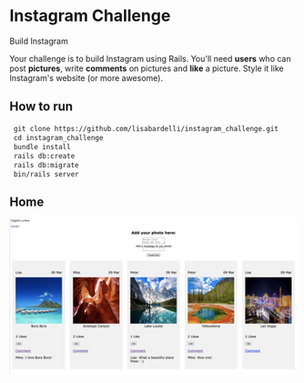 Instagram Challenge
===================

Build Instagram

Your challenge is to build Instagram using Rails. You'll need **users** who can post **pictures**, write **comments** on pictures and **like** a picture. Style it like Instagram's website (or more awesome).


## How to run 

```
 git clone https://github.com/lisabardelli/instagram_challenge.git
 cd instagram_challenge
 bundle install
 rails db:create
 rails db:migrate
 bin/rails server
```

## **Home**
![Home](homeInstagram.png)
